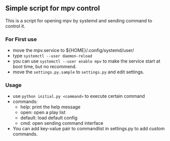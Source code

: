 ## Simple script for mpv control
This is a script for opening mpv by systemd and sending command to control it.

### For First use
- move the mpv.service to ${HOME}/.config/systemd/user/
- type `systemctl --user daemon-reload`
- you can use `systemctl --user enable mpv` to make the service start at boot time, but no recommend.
- move the `settings.py.sample` to `settings.py` and edit settings.

### Usage
- use `python initial.py <command>` to execute certain command
- commands:
    - help: print the help message
    - open: open a play list
    - default: load default config
    - cmd: open sending command interface
- You can add key-value pair to commandlist in settings.py to add custom commands.
